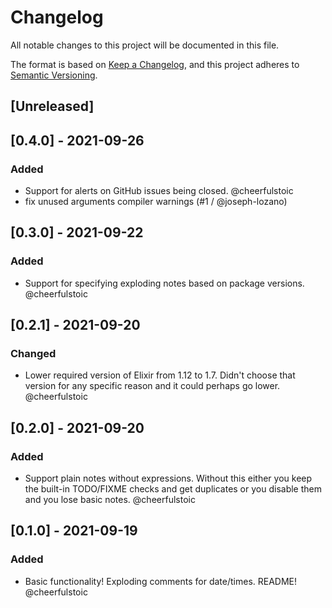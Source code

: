 # Changelog
All notable changes to this project will be documented in this file.

The format is based on [Keep a Changelog](https://keepachangelog.com/en/1.0.0/),
and this project adheres to [Semantic Versioning](https://semver.org/spec/v2.0.0.html).

## [Unreleased]

## [0.4.0] - 2021-09-26
### Added
- Support for alerts on GitHub issues being closed. @cheerfulstoic
- fix unused arguments compiler warnings (#1 / @joseph-lozano)

## [0.3.0] - 2021-09-22
### Added
- Support for specifying exploding notes based on package versions. @cheerfulstoic

## [0.2.1] - 2021-09-20
### Changed
- Lower required version of Elixir from 1.12 to 1.7.  Didn't choose that version for any specific reason and it could perhaps go lower. @cheerfulstoic

## [0.2.0] - 2021-09-20
### Added
- Support plain notes without expressions.  Without this either you keep the built-in TODO/FIXME checks and get duplicates or you disable them and you lose basic notes. @cheerfulstoic

## [0.1.0] - 2021-09-19
### Added
- Basic functionality!  Exploding comments for date/times.  README! @cheerfulstoic
